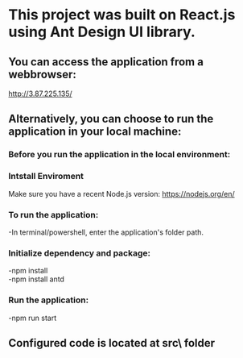 # This project was built on React.js using Ant Design UI library.
## You can access the application from a webbrowser:<br>
http://3.87.225.135/
## Alternatively, you can choose to run the application in your local machine:<br>
### Before you run the application in the local environment:<br>
### Intstall Enviroment<br>
Make sure you have a recent Node.js version: https://nodejs.org/en/<br>
### To run the application:<br>
-In terminal/powershell, enter the application's folder path.<br>
### Initialize dependency and package:<br>
-npm install<br>
-npm install antd<br>
### Run the application:<br>
-npm run start<br>
## Configured code is located at src\ folder
